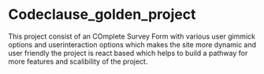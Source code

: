 # Codeclause_golden_project
This project consist of an COmplete Survey Form with various user gimmick options and userinteraction options 
which makes the site more dynamic and user friendly 
the project is react based which helps to build a pathway for more features and scalibility of the project.
